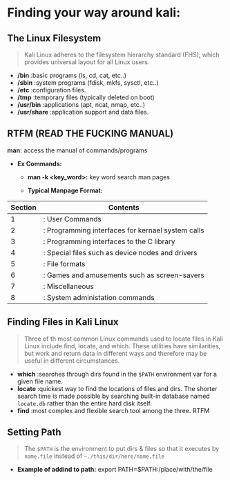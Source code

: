 # **Finding your way around kali:**
## **The Linux Filesystem**
> Kali Linux adheres to the filesystem hierarchy standard (FHS), which 
provides universal layout for all Linux users.

- **/bin** :basic programs (ls, cd, cat, etc..)
- **/sbin** :system programs (fdisk, mkfs, sysctl, etc..)
- **/etc** :configuration files.
- **/tmp** :temporary files (typically deleted on boot)
- **/usr/bin** :applications (apt, ncat, nmap, etc..)
- **/usr/share** :application support and data files.

## **RTFM (READ THE FUCKING MANUAL)**
**man:** access the manual of commands/programs
- **Ex Commands:**
    - **man -k <key_word>:** key word search man pages 
    
    - **Typical Manpage Format:**
    
|**Section**|**Contents**|
|---|---|
|1 |: User Commands|
|2 |: Programming interfaces for kernael system calls|
|3 |: Programming interfaces to the C library|
|4 |: Special files such as device nodes and drivers|
|5 |: File formats|
|6 |: Games and amusements such as screen-savers|
|7 |: Miscellaneous|
|8 |: System administation commands|

## **Finding Files in Kali Linux**
> Three of th most common Linux commands used to locate files in Kali
Linux include find, locate, and which. These utilities have similarities,
but work and return data in different ways and therefore may be useful in
different circumstances.

- **which** :searches through dirs found in the `$PATH` environment var
for a given file name.
- **locate** :quickest way to find the locations of files and dirs.
The shorter search time is made possible by searching built-in database 
named `locate.db` rather than the entire hard disk itself.
- **find** :most complex and flexible search tool among the three. RTFM

## **Setting Path**
> The `$PATH` is the environment to put dirs & files so that it 
executes by `name.file` instead of `~./this/dir/here/name.file`

- **Example of addind to path:**
	export PATH=$PATH:/place/with/the/file

